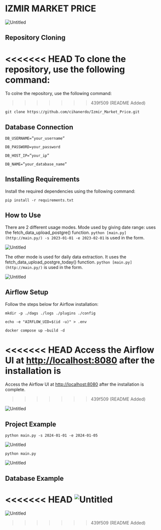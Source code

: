 # IZMIR MARKET PRICE

![Untitled](README/IZMIR%20MARKET%20PRICE%2096073c7e82a34f9eb3d3bd347e0d1c53/Untitled.gif)

## Repository Cloning

<<<<<<< HEAD
To clone the repository, use the following command:
=======
To colne the repository, use the following command:
>>>>>>> 439f509 (README Added)

`git clone https://github.com/cihanerdo/Izmir_Market_Price.git`

## Database Connection

`DB_USERNAME=”your_username”`

`DB_PASSWORD=your_password`

`DB_HOST_IP=”your_ip”`

`DB_NAME=”your_database_name”`

## Installing Requirements

Install the required dependencies using the following command:

`pip install -r requirements.txt`

## How to Use

There are 2 different usage modes.
Mode used by giving date range:
uses the fetch_data_upload_postgre() function.
`python [main.py](http://main.py/) -s 2023-01-01 -e 2023-02-01`
is used in the form.

![Untitled](README/IZMIR%20MARKET%20PRICE%2096073c7e82a34f9eb3d3bd347e0d1c53/Untitled.png)

The other mode is used for daily data extraction.
It uses the fetch_data_upload_postgre_today() function.
`python [main.py](http://main.py/)`
is used in the form.

![Untitled](README/IZMIR%20MARKET%20PRICE%2096073c7e82a34f9eb3d3bd347e0d1c53/Untitled%201.png)

## Airflow Setup

Follow the steps below for Airflow installation:

`mkdir -p ./dags ./logs ./plugins ./config`

`echo -e "AIRFLOW_UID=$(id -u)" > .env`

`docker compose up —build -d`

<<<<<<< HEAD
Access the Airflow UI at [http://localhost:8080](http://localhost:8080/) after the installation is 
=======
Access the Airflow UI at [http://localhost:8080](http://localhost:8080/) after the installation is complete.
>>>>>>> 439f509 (README Added)

![Untitled](README/IZMIR%20MARKET%20PRICE%2096073c7e82a34f9eb3d3bd347e0d1c53/Untitled%202.png)

## **Project Example**

`python main.py -s 2024-01-01 -e 2024-01-05`

![Untitled](README/IZMIR%20MARKET%20PRICE%2096073c7e82a34f9eb3d3bd347e0d1c53/Untitled%203.png)

`python main.py`

![Untitled](README/IZMIR%20MARKET%20PRICE%2096073c7e82a34f9eb3d3bd347e0d1c53/Untitled%204.png)

## Database Example

<<<<<<< HEAD
![Untitled](README/IZMIR%20MARKET%20PRICE%2096073c7e82a34f9eb3d3bd347e0d1c53/Untitled%205.png)
=======
![Untitled](README/IZMIR%20MARKET%20PRICE%2096073c7e82a34f9eb3d3bd347e0d1c53/Untitled%205.png)
>>>>>>> 439f509 (README Added)
